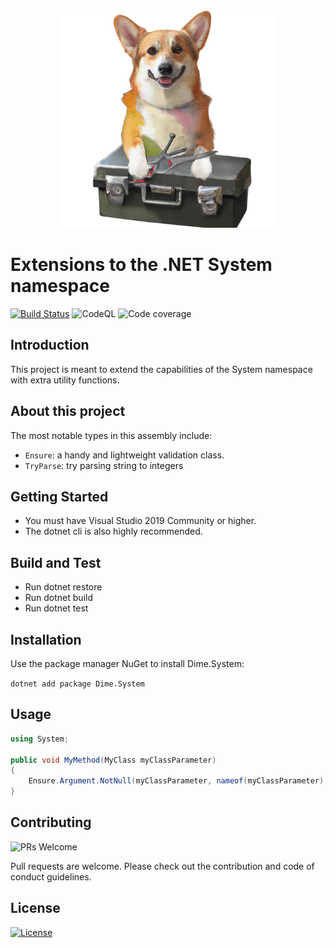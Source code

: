 <p align="center"><img src="assets/logo.png?raw=true" width="350" alt="Logo"></p>

# Extensions to the .NET System namespace

[![Build Status](https://dev.azure.com/dimesoftware/Utilities/_apis/build/status/dimenics.system?branchName=master)](https://dev.azure.com/dimesoftware/Utilities/_build/latest?definitionId=171&branchName=master) ![CodeQL](https://github.com/dimenics/system/workflows/CodeQL/badge.svg) ![Code coverage](https://img.shields.io/azure-devops/coverage/dimesoftware/utilities/171/master)

## Introduction

This project is meant to extend the capabilities of the System namespace with extra utility functions.

## About this project

The most notable types in this assembly include:

- `Ensure`: a handy and lightweight validation class.
- `TryParse`: try parsing string to integers

## Getting Started

- You must have Visual Studio 2019 Community or higher.
- The dotnet cli is also highly recommended.

## Build and Test

- Run dotnet restore
- Run dotnet build
- Run dotnet test

## Installation

Use the package manager NuGet to install Dime.System:

`dotnet add package Dime.System`

## Usage

``` csharp
using System;

public void MyMethod(MyClass myClassParameter)
{
    Ensure.Argument.NotNull(myClassParameter, nameof(myClassParameter), "Parameter cannot be null");
}
```

## Contributing

![PRs Welcome](https://img.shields.io/badge/PRs-welcome-brightgreen.svg?style=flat-square)

Pull requests are welcome. Please check out the contribution and code of conduct guidelines.

## License

[![License](http://img.shields.io/:license-mit-blue.svg?style=flat-square)](http://badges.mit-license.org)
